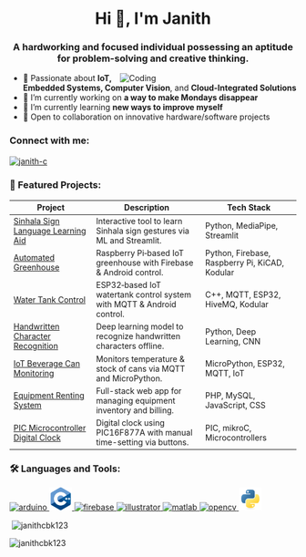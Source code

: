 <h1 align="center">Hi 👋, I'm Janith</h1>
<h3 align="center">A hardworking and focused individual possessing an aptitude for problem-solving and creative thinking.</h3>
<img align="right" alt="Coding" width="310" src="https://github.com/janithcbk123/janithcbk123/blob/main/code.gif">

- 🔬 Passionate about **IoT, Embedded Systems, Computer Vision**, and **Cloud-Integrated Solutions**
- 🔭 I’m currently working on **a way to make Mondays disappear**
- 🌱 I’m currently learning **new ways to improve myself**
- 🤝 Open to collaboration on innovative hardware/software projects

<h3 align="left">Connect with me:</h3>
<p align="left">
<a href="https://linkedin.com/in/janith-c" target="blank"><img align="center" src="https://raw.githubusercontent.com/rahuldkjain/github-profile-readme-generator/master/src/images/icons/Social/linked-in-alt.svg" alt="janith-c" height="30" width="40" /></a>
</p>

<h3 align="left"> 🚀 Featured Projects: </h3>

| Project | Description | Tech Stack |
|--------|-------------|------------|
| [Sinhala Sign Language Learning Aid](https://github.com/janithcbk123/sign-language-recognition)| Interactive tool to learn Sinhala sign gestures via ML and Streamlit. | Python, MediaPipe, Streamlit |
| [Automated Greenhouse](https://github.com/janithcbk123/Automated-Greenhouse) | Raspberry Pi‑based IoT greenhouse with Firebase & Android control. | Python, Firebase, Raspberry Pi, KiCAD, Kodular |
| [Water Tank Control](https://github.com/janithcbk123/ESP32_Water_Tank_Control) | ESP32‑based IoT watertank control system with MQTT & Android control. | C++, MQTT, ESP32, HiveMQ, Kodular |
| [Handwritten Character Recognition](https://github.com/janithcbk123/Handwritten-Character-Recognition-Using-Image-Processing) | Deep learning model to recognize handwritten characters offline. | Python, Deep Learning, CNN |
| [IoT Beverage Can Monitoring](https://github.com/janithcbk123/IoT-Based-Beverage-Can-Monitoring-System) | Monitors temperature & stock of cans via MQTT and MicroPython. | MicroPython, ESP32, MQTT, IoT |
| [Equipment Renting System](https://github.com/janithcbk123/Equipment-Renting) | Full-stack web app for managing equipment inventory and billing. | PHP, MySQL, JavaScript, CSS |
| [PIC Microcontroller Digital Clock](https://github.com/janithcbk123/Digita-Clock-Using-PIC-16F877A) | Digital clock using PIC16F877A with manual time-setting via buttons. | PIC, mikroC, Microcontrollers |


<h3 align="left"> 🛠️ Languages and Tools:</h3>
<p align="left"> <a href="https://www.arduino.cc/" target="_blank" rel="noreferrer"> <img src="https://cdn.worldvectorlogo.com/logos/arduino-1.svg" alt="arduino" width="40" height="40"/> </a> <a href="https://www.w3schools.com/cpp/" target="_blank" rel="noreferrer"> <img src="https://raw.githubusercontent.com/devicons/devicon/master/icons/cplusplus/cplusplus-original.svg" alt="cplusplus" width="40" height="40"/> </a> <a href="https://firebase.google.com/" target="_blank" rel="noreferrer"> <img src="https://www.vectorlogo.zone/logos/firebase/firebase-icon.svg" alt="firebase" width="40" height="40"/> </a> <a href="https://www.adobe.com/in/products/illustrator.html" target="_blank" rel="noreferrer"> <img src="https://www.vectorlogo.zone/logos/adobe_illustrator/adobe_illustrator-icon.svg" alt="illustrator" width="40" height="40"/> </a> <a href="https://www.mathworks.com/" target="_blank" rel="noreferrer"> <img src="https://upload.wikimedia.org/wikipedia/commons/2/21/Matlab_Logo.png" alt="matlab" width="40" height="40"/> </a> <a href="https://opencv.org/" target="_blank" rel="noreferrer"> <img src="https://www.vectorlogo.zone/logos/opencv/opencv-icon.svg" alt="opencv" width="40" height="40"/> </a> <a href="https://www.python.org" target="_blank" rel="noreferrer"> <img src="https://raw.githubusercontent.com/devicons/devicon/master/icons/python/python-original.svg" alt="python" width="40" height="40"/> </a> </p>

<p align="left">&nbsp;<img align="center" src="https://github-readme-stats.vercel.app/api?username=janithcbk123&show_icons=true&locale=en" alt="janithcbk123" /></p>

<p align="left">&nbsp;<img align="left" src="https://github-readme-stats.vercel.app/api/top-langs?username=janithcbk123&show_icons=true&locale=en&layout=compact" alt="janithcbk123" /></p>

